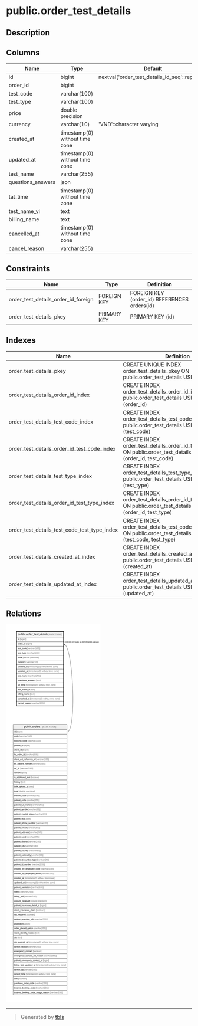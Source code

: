 # public.order_test_details

## Description

## Columns

| Name | Type | Default | Nullable | Children | Parents | Comment |
| ---- | ---- | ------- | -------- | -------- | ------- | ------- |
| id | bigint | nextval('order_test_details_id_seq'::regclass) | false |  |  |  |
| order_id | bigint |  | false |  | [public.orders](public.orders.md) |  |
| test_code | varchar(100) |  | false |  |  |  |
| test_type | varchar(100) |  | false |  |  |  |
| price | double precision |  | false |  |  |  |
| currency | varchar(10) | 'VND'::character varying | false |  |  |  |
| created_at | timestamp(0) without time zone |  | true |  |  |  |
| updated_at | timestamp(0) without time zone |  | true |  |  |  |
| test_name | varchar(255) |  | true |  |  |  |
| questions_answers | json |  | true |  |  |  |
| tat_time | timestamp(0) without time zone |  | true |  |  |  |
| test_name_vi | text |  | true |  |  |  |
| billing_name | text |  | true |  |  |  |
| cancelled_at | timestamp(0) without time zone |  | true |  |  |  |
| cancel_reason | varchar(255) |  | true |  |  |  |

## Constraints

| Name | Type | Definition |
| ---- | ---- | ---------- |
| order_test_details_order_id_foreign | FOREIGN KEY | FOREIGN KEY (order_id) REFERENCES orders(id) |
| order_test_details_pkey | PRIMARY KEY | PRIMARY KEY (id) |

## Indexes

| Name | Definition |
| ---- | ---------- |
| order_test_details_pkey | CREATE UNIQUE INDEX order_test_details_pkey ON public.order_test_details USING btree (id) |
| order_test_details_order_id_index | CREATE INDEX order_test_details_order_id_index ON public.order_test_details USING btree (order_id) |
| order_test_details_test_code_index | CREATE INDEX order_test_details_test_code_index ON public.order_test_details USING btree (test_code) |
| order_test_details_order_id_test_code_index | CREATE INDEX order_test_details_order_id_test_code_index ON public.order_test_details USING btree (order_id, test_code) |
| order_test_details_test_type_index | CREATE INDEX order_test_details_test_type_index ON public.order_test_details USING btree (test_type) |
| order_test_details_order_id_test_type_index | CREATE INDEX order_test_details_order_id_test_type_index ON public.order_test_details USING btree (order_id, test_type) |
| order_test_details_test_code_test_type_index | CREATE INDEX order_test_details_test_code_test_type_index ON public.order_test_details USING btree (test_code, test_type) |
| order_test_details_created_at_index | CREATE INDEX order_test_details_created_at_index ON public.order_test_details USING btree (created_at) |
| order_test_details_updated_at_index | CREATE INDEX order_test_details_updated_at_index ON public.order_test_details USING btree (updated_at) |

## Relations

![er](public.order_test_details.svg)

---

> Generated by [tbls](https://github.com/k1LoW/tbls)
